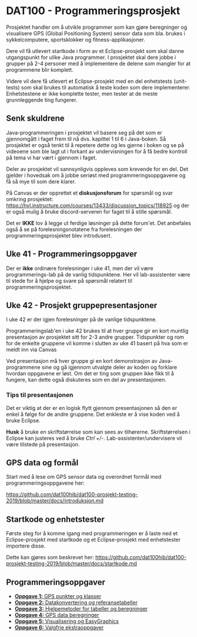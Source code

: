 # DAT100 - Programmeringsprosjekt

Prosjektet handler om å utvikle programmer som kan gjøre beregninger og visualisere GPS (Global Positioning System) sensor data som bla. brukes i sykkelcomputere, sportsklokker og fitness-applikasjoner.

Dere vil få utlevert startkode i form av et Eclipse-prosjekt som skal danne utgangspunkt for ulike Java programmer. I prosjektet skal dere jobbe i grupper på 2-4 personer med å implementere de delene som mangler for at programmene blir komplett.

Videre vil dere få utlevert et Eclipse-prosjekt med en del enhetstests (unit-tests) som skal brukes til automatisk å teste koden som dere implementerer. Enhetstestene er ikke komplette tester, men tester at de meste grunnleggende ting fungerer.

## Senk skuldrene

Java-programmeringen i prosjektet vil basere seg på det som er gjennomgått i faget frem til nå dvs. kapittel 1 til 6 i Java-boken. Så prosjektet er også tenkt til å repetere dette og les gjerne i boken og se på videoene som ble lagt ut i forkant av undervisningen for å få bedre kontroll på tema vi har vært i gjennom i faget.

Deler av prosjektet vil sannsynligvis oppleves som krevende for en del. Det gjelder i hovedsak om å jobbe seriøst med programmeringsoppgavene og få så mye til som dere klarer.

På Canvas er der opprettet et **diskusjonsforum** for spørsmål og svar omkring prosjektet: https://hvl.instructure.com/courses/13433/discussion_topics/118925 og der er også mulig å bruke discord-serveren for faget til å stille spørsmål.

Det er **IKKE** lov å legge ut ferdige løsninger på dette forum'et. Det anbefales også å se på forelesningsnotatene fra forelesningen der programmeringsprosjektet blev introdusert.

## Uke 41 - Programmeringsoppgaver

Der er **ikke** ordinære forelesninger i uke 41, men der vil være programmerings-lab på de vanlig tidspunktene. Her vil lab-assistenter være til stede for å hjelpe og svare på spørsmål relatert til programmeringsprosjektet.

## Uke 42 - Prosjekt gruppepresentasjoner

I uke 42 er der igjen forelesninger på de vanlige tidspunktene.

Programmeringslab'en i uke 42 brukes til at hver gruppe gir en kort muntlig presentasjon av prosjektet sitt for 2-3 andre grupper.
Tidspunkter og rom for de enkelte gruppene vil komme i slutten av uke 41 basert på hva som er meldt inn via Canvas

Ved presentasjon må hver gruppe gi en kort demonstrasjon av Java-programmene sine og gå igjennom utvalgte deler av koden og forklare hvordan oppgavene er løst. Om det er ting som gruppen ikke fikk til å fungere, kan dette også diskuteres som en del av presentasjonen.

### Tips til presentasjonen

Det er viktig at der er en logisk flytt gjennom presentasjonen så den er enkel å følge for de andre gruppene.  Det enkleste er å vise koden ved å bruke Eclipse.

**Husk** å bruke en skriftstørrelse som kan sees av tilhørerne. Skriftstørrelsen i Eclipse kan justeres ved å bruke *Ctrl +/-*. Lab-assistenter/undervisere vil være tilstede på presentasjon.

## GPS data og formål

Start med å lese om GPS sensor data og overordnet formål med programmeringsoppgavene her:

https://github.com/dat100hib/dat100-prosjekt-testing-2019/blob/master/docs/introduksjon.md

## Startkode og enhetstester

Første steg for å komme igang med programmeringen er å laste ned et Eclipse-prosjekt med startkode og et Eclipse-prosjekt med enhetstester importere disse.

Dette kan gjøres som beskrevet her: https://github.com/dat100hib/dat100-prosjekt-testing-2019/blob/master/docs/startkode.md

## Programmeringsoppgaver

- [**Oppgave 1:** GPS punkter og klasser](https://github.com/dat100hib/dat100-prosjekt-testing-2019/blob/master/docs/oppgave1.md)
- [**Oppgave 2:** Datakonvertering og referansetabeller](https://github.com/dat100hib/dat100-prosjekt-testing-2019/blob/master/docs/oppgave2.md)
- [**Oppgave 3:** Hjelpemetoder for tabeller og beregninger](https://github.com/dat100hib/dat100-prosjekt-testing-2019/blob/master/docs/oppgave3.md)
- [**Oppgave 4:** GPS data beregninger](https://github.com/dat100hib/dat100-prosjekt-testing-2019/blob/master/docs/oppgave4.md)
- [**Oppgave 5:** Visualisering og EasyGraphics](https://github.com/dat100hib/dat100-prosjekt-testing-2019/blob/master/docs/oppgave5.md)
- [**Oppgave 6:** Valgfrie ekstraoppgaver](https://github.com/dat100hib/dat100-prosjekt-testing-2019/blob/master/docs/oppgave6.md)
